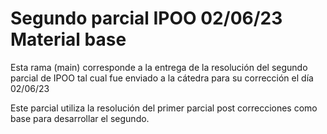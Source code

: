 # Segundo parcial IPOO 02/06/23 Material base

Esta rama (main) corresponde a la entrega de la resolución del segundo parcial de IPOO tal cual fue enviado a la cátedra para su corrección el día 02/06/23

Este parcial utiliza la resolución del primer parcial post correcciones como base para desarrollar el segundo.
